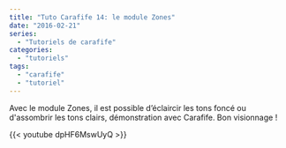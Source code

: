 ```yaml
---
title: "Tuto Carafife 14: le module Zones"
date: "2016-02-21"
series:
  - "Tutoriels de carafife"
categories: 
  - "tutoriels"
tags: 
  - "carafife"
  - "tutoriel"
---
```


Avec le module Zones, il est possible d’éclaircir les tons foncé ou d'assombrir les tons clairs, démonstration avec Carafife. Bon visionnage !

{{< youtube dpHF6MswUyQ >}}
